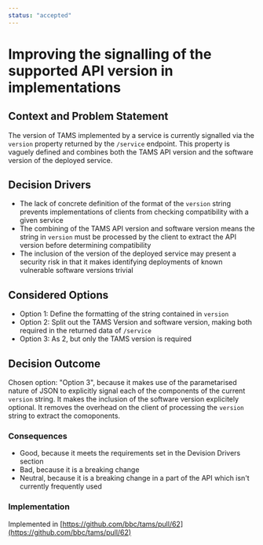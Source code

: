 ```yaml
---
status: "accepted"
---
```

# Improving the signalling of the supported API version in implementations

## Context and Problem Statement

The version of TAMS implemented by a service is currently signalled via the `version` property returned by the `/service` endpoint.
This property is vaguely defined and combines both the TAMS API version and the software version of the deployed service.

## Decision Drivers

* The lack of concrete definition of the format of the `version` string prevents implementations of clients from checking compatibility with a given service
* The combining of the TAMS API version and software version means the string in `version` must be processed by the client to extract the API version before determining compatibility
* The inclusion of the version of the deployed service may present a security risk in that it makes identifying deployments of known vulnerable software versions trivial

## Considered Options

* Option 1: Define the formatting of the string contained in `version`
* Option 2: Split out the TAMS Version and software version, making both required in the returned data of `/service`
* Option 3: As 2, but only the TAMS version is required

## Decision Outcome

Chosen option: "Option 3", because it makes use of the parametarised nature of JSON to explicitly signal each of the components of the current `version` string.
It makes the inclusion of the software version explicitely optional.
It removes the overhead on the client of processing the `version` string to extract the comoponents.

### Consequences

* Good, because it meets the requirements set in the Devision Drivers section
* Bad, because it is a breaking change
* Neutral, because it is a breaking change in a part of the API which isn't currently frequently used

### Implementation

Implemented in [https://github.com/bbc/tams/pull/62](https://github.com/bbc/tams/pull/62)
